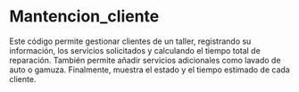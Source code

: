 # Mantencion_cliente
Este código permite gestionar clientes de un taller, registrando su información, los servicios solicitados y calculando el tiempo total de reparación. También permite añadir servicios adicionales como lavado de auto o gamuza. Finalmente, muestra el estado y el tiempo estimado de cada cliente.
